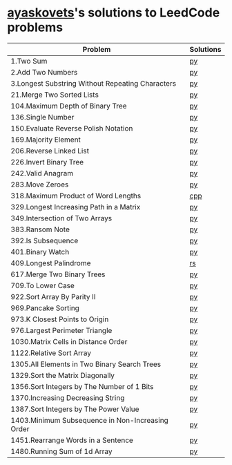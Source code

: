 # [ayaskovets](https://github.com/ayaskovets)'s solutions to LeedCode problems

| Problem                                                           | Solutions |
| ----------------------------------------------------------------- | --------- |
| 1.Two Sum                                                         | [py](<./python/1.Two Sum.py>) |
| 2.Add Two Numbers                                                 | [py](<./python/2.Add Two Numbers.py>) |
| 3.Longest Substring Without Repeating Characters                  | [py](<./python/3.Longest Substring Without Repeating Characters.py>) |
| 21.Merge Two Sorted Lists                                         | [py](<./python/21.Merge Two Sorted Lists.py>) |
| 104.Maximum Depth of Binary Tree                                  | [py](<./python/104.Maximum Depth of Binary Tree.py>) |
| 136.Single Number                                                 | [py](<./python/136.Single Number.py>) |
| 150.Evaluate Reverse Polish Notation                              | [py](<./python/150.Evaluate Reverse Polish Notation.py>) |
| 169.Majority Element                                              | [py](<./python/169.Majority Element.py>) |
| 206.Reverse Linked List                                           | [py](<./python/206.Reverse Linked List.py>) |
| 226.Invert Binary Tree                                            | [py](<./python/226.Invert Binary Tree.py>) |
| 242.Valid Anagram                                                 | [py](<./python/242.Valid Anagram.py>) |
| 283.Move Zeroes                                                   | [py](<./python/283.Move Zeroes.py>) |
| 318.Maximum Product of Word Lengths                               | [cpp](<./c++/318.Maximum Product of Word Lengths.cpp>) |
| 329.Longest Increasing Path in a Matrix                           | [py](<./python/329.Longest Increasing Path in a Matrix.py>) |
| 349.Intersection of Two Arrays                                    | [py](<./python/349.Intersection of Two Arrays.py>) |
| 383.Ransom Note                                                   | [py](<./python/383.Ransom Note.py>) |
| 392.Is Subsequence                                                | [py](<./python/392.Is Subsequence.py>) |
| 401.Binary Watch                                                  | [py](<./python/401.Binary Watch.py>) |
| 409.Longest Palindrome                                            | [rs](<./rust/409.Longest Palindrome.rs>) |
| 617.Merge Two Binary Trees                                        | [py](<./python/617.Merge Two Binary Trees.py>) |
| 709.To Lower Case                                                 | [py](<./python/709.To Lower Case.py>) |
| 922.Sort Array By Parity II                                       | [py](<./python/922.Sort Array By Parity II.py>) |
| 969.Pancake Sorting                                               | [py](<./python/969.Pancake Sorting.py>) |
| 973.K Closest Points to Origin                                    | [py](<./python/973.K Closest Points to Origin.py>) |
| 976.Largest Perimeter Triangle                                    | [py](<./python/976.Largest Perimeter Triangle.py>) |
| 1030.Matrix Cells in Distance Order                               | [py](<./python/1030.Matrix Cells in Distance Order.py>) |
| 1122.Relative Sort Array                                          | [py](<./python/1122.Relative Sort Array.py>) |
| 1305.All Elements in Two Binary Search Trees                      | [py](<./python/1305.All Elements in Two Binary Search Trees.py>) |
| 1329.Sort the Matrix Diagonally                                   | [py](<./python/1329.Sort the Matrix Diagonally.py>) |
| 1356.Sort Integers by The Number of 1 Bits                        | [py](<./python/1356.Sort Integers by The Number of 1 Bits.py>) |
| 1370.Increasing Decreasing String                                 | [py](<./python/1370.Increasing Decreasing String.py>) |
| 1387.Sort Integers by The Power Value                             | [py](<./python/1387.Sort Integers by The Power Value.py>) |
| 1403.Minimum Subsequence in Non-Increasing Order                  | [py](<./python/1403.Minimum Subsequence in Non-Increasing Order.py>) |
| 1451.Rearrange Words in a Sentence                                | [py](<./python/1451.Rearrange Words in a Sentence.py>) |
| 1480.Running Sum of 1d Array                                      | [py](<./python/1480.Running Sum of 1d Array.py>) |
